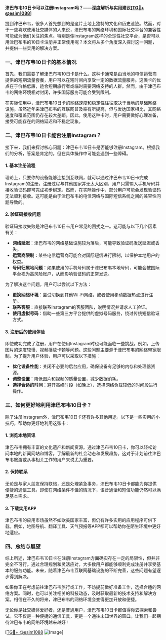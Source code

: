 **津巴布韦10日卡可以注册Instagram吗？——深度解析与实用建议[[TG💪+ @esim1088](https://t.me/s/esim1088)]**

提到津巴布韦，很多人首先想到的是这片土地上独特的文化和历史遗迹。然而，对于一些喜欢使用社交媒体的人来说，津巴布韦的网络环境和国际社交平台的兼容性可能成为他们关注的焦点。特别是像Instagram这样的全球性社交平台，是否可以用津巴布韦的10日卡注册并正常使用呢？本文将从多个角度深入探讨这一问题，并提供一些实用的解决方案。

### 一、津巴布韦10日卡的基本情况

首先，我们需要了解津巴布韦10日卡是什么。这种卡通常是由当地的电信运营商提供的短期流量套餐，用户可以在短时间内享受一定的数据流量服务。这类卡的优点在于价格低廉，适合短期旅行者或临时需要网络支持的人群。然而，由于津巴布韦的网络环境相对封闭，许多国际服务可能会受到限制。

在实际使用中，津巴布韦10日卡的网络速度和稳定性往往取决于当地的基础网络设施。虽然近年来津巴布韦的互联网普及率有所提高，但与发达国家相比，其网络速度和覆盖范围仍存在较大差距。因此，使用这种卡时，用户需要做好心理准备，接受可能存在的网络延迟和不稳定现象。

### 二、津巴布韦10日卡能否注册Instagram？

接下来，我们来探讨核心问题：津巴布韦10日卡是否能够注册Instagram。根据我们的分析，答案是肯定的，但在具体操作中可能会遇到一些障碍。

#### 1. 基本注册流程

理论上，只要你的设备能够连接到互联网，就可以通过津巴布韦10日卡完成Instagram的注册。注册过程与其他国家并无太大区别，用户只需输入手机号码并接收验证码即可完成初步绑定。然而，在实际操作中，部分用户可能会发现验证码无法顺利接收。这可能是由于津巴布韦的电信网络与国际短信系统之间的兼容性问题导致的。

#### 2. 验证码接收问题

验证码接收失败是津巴布韦10日卡用户常见的困扰之一。这可能与以下几个因素有关：

- **网络延迟**：津巴布韦的网络基础设施较为落后，可能导致验证码发送延迟或丢失。
- **运营商限制**：某些电信运营商可能会对国际短信进行限制，以保护本地用户的权益。
- **号码归属地问题**：如果使用的手机号码属于津巴布韦本地号码，可能会被国际平台视为高风险账户，从而影响验证码的正常发送。

为了解决这个问题，用户可以尝试以下方法：

- **更换网络环境**：尝试切换到其他Wi-Fi网络，或者使用移动数据热点进行注册。
- **联系客服**：直接联系Instagram的客服团队，说明情况并请求人工验证。
- **使用虚拟号码**：借助一些第三方平台提供的虚拟号码服务，绕过传统短信验证方式。

#### 3. 注册后的使用体验

即使成功完成了注册，用户在使用Instagram时也可能面临一些挑战。例如，上传图片的速度较慢、视频播放卡顿等问题。这些问题主要源于津巴布韦的网络带宽限制。为了提升用户体验，用户可以采取以下措施：

- **优化设备性能**：关闭不必要的后台应用，确保设备有足够的内存和处理器资源。
- **调整设置**：降低图片和视频的质量设置，减少数据消耗。
- **选择合适的时间**：避开高峰时段（如晚上），选择网络负载较低的时间段进行操作。

### 三、如何更好地利用津巴布韦10日卡？

除了注册Instagram外，津巴布韦10日卡还有许多其他用途。以下是一些实用的小技巧，帮助你更好地利用这张卡：

#### 1. 浏览本地资讯

津巴布韦拥有丰富的文化遗产和新闻资源。通过津巴布韦10日卡，你可以轻松访问本地的新闻网站和博客，了解最新的社会动态和发展趋势。这对于计划前往津巴布韦旅游或从事相关工作的用户来说尤为重要。

#### 2. 保持联系

无论是与家人朋友保持联络，还是处理紧急事务，津巴布韦10日卡都能为你提供便捷的通信工具。即使在网络条件不佳的情况下，语音通话和短信功能仍然可以满足基本需求。

#### 3. 下载实用APP

津巴布韦的应用市场虽然不如欧美国家丰富，但仍有许多实用的应用程序可供下载。例如，地图导航、翻译工具、天气预报等APP都可以帮助你在陌生环境中更好地适应。

### 四、总结与展望

综上所述，津巴布韦10日卡在注册Instagram方面确实存在一定的局限性，但并非完全不可行。通过合理规划和灵活应对，大多数用户都能够顺利完成注册并享受基本的服务功能。未来，随着津巴布韦互联网基础设施的不断完善，这些问题有望逐步得到解决。

如果你正在考虑前往津巴布韦旅行或工作，不妨提前做好准备工作，选择合适的网络方案。同时，也可以关注相关的科技动态，及时获取最新的技术支持和解决方案。相信在不久的将来，津巴布韦的网络环境会变得更加开放和便捷。

无论你是社交媒体爱好者，还是普通用户，津巴布韦10日卡都值得你去探索和尝试。它不仅是一种便捷的通信工具，更是一个通往未知世界的窗口。让我们一起期待津巴布韦的网络环境越来越好！

[[TG💪+ @esim1088](https://t.me/s/esim1088) ![Image](https://i.postimg.cc/4NQfJmqS/Snipaste-2025-05-13-00-14-12.png)]